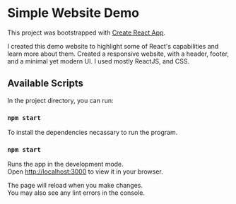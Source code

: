 # Simple Website Demo

This project was bootstrapped with [Create React App](https://github.com/facebook/create-react-app).

I created this demo website to highlight some of React's capabilities and learn more about them.  Created a responsive website, with a header, footer, and a minimal yet modern UI. I used mostly ReactJS, and CSS.

## Available Scripts

In the project directory, you can run:

### `npm start`
To install the dependencies necassary to run the program.

### `npm start`

Runs the app in the development mode.\
Open [http://localhost:3000](http://localhost:3000) to view it in your browser.

The page will reload when you make changes.\
You may also see any lint errors in the console.

